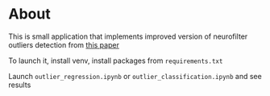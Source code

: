 # About
This is small application that implements improved version of neurofilter outliers detection from [this paper](https://www.warse.org/IJATCSE/static/pdf/file/ijatcse139922020.pdf)

To launch it, install venv, install packages from `requirements.txt`

Launch `outlier_regression.ipynb` or `outlier_classification.ipynb` and see results

